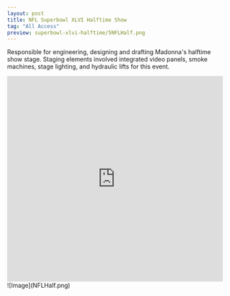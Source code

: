 ```yaml
---
layout: post
title: NFL Superbowl XLVI Halftime Show
tag: "All Access"
preview: superbowl-xlvi-halftime/5NFLHalf.png
---
```

Responsible for engineering, designing and drafting Madonna's halftime show stage. Staging elements involved integrated video panels, smoke machines, stage lighting, and hydraulic lifts for this event.

<iframe frameborder="0" scrolling="no" height="480" width="100%" src="https://www.youtube.com/embed/xPIiaSnYV5E?color=white&theme=light"></iframe>
![Image](NFLHalf.png)
